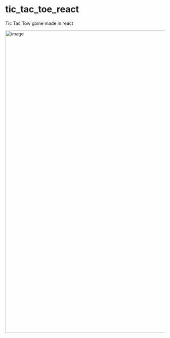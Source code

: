 # tic_tac_toe_react
Tic Tac Tow game made in react

<img width="956" alt="image" src="https://user-images.githubusercontent.com/38187170/210649512-68ab96af-3511-4a6f-ae12-90f2235c09f0.png">
